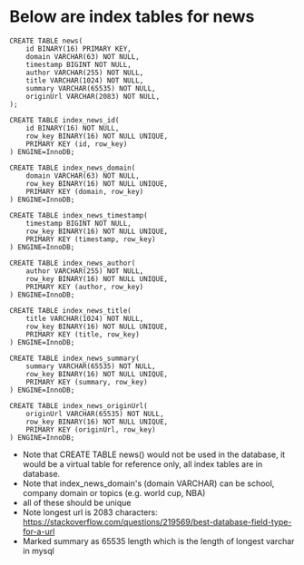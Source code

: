 # Below are index tables for news

```
CREATE TABLE news(
    id BINARY(16) PRIMARY KEY,
    domain VARCHAR(63) NOT NULL,
    timestamp BIGINT NOT NULL,
    author VARCHAR(255) NOT NULL,
    title VARCHAR(1024) NOT NULL, 
    summary VARCHAR(65535) NOT NULL,
    originUrl VARCHAR(2083) NOT NULL,
);

CREATE TABLE index_news_id(
    id BINARY(16) NOT NULL, 
    row_key BINARY(16) NOT NULL UNIQUE, 
    PRIMARY KEY (id, row_key)
) ENGINE=InnoDB;

CREATE TABLE index_news_domain(
    domain VARCHAR(63) NOT NULL, 
    row_key BINARY(16) NOT NULL UNIQUE, 
    PRIMARY KEY (domain, row_key)
) ENGINE=InnoDB;

CREATE TABLE index_news_timestamp(
    timestamp BIGINT NOT NULL, 
    row_key BINARY(16) NOT NULL UNIQUE, 
    PRIMARY KEY (timestamp, row_key)
) ENGINE=InnoDB;

CREATE TABLE index_news_author(
    author VARCHAR(255) NOT NULL, 
    row_key BINARY(16) NOT NULL UNIQUE, 
    PRIMARY KEY (author, row_key)
) ENGINE=InnoDB;

CREATE TABLE index_news_title(
    title VARCHAR(1024) NOT NULL, 
    row_key BINARY(16) NOT NULL UNIQUE, 
    PRIMARY KEY (title, row_key)
) ENGINE=InnoDB;

CREATE TABLE index_news_summary(
    summary VARCHAR(65535) NOT NULL, 
    row_key BINARY(16) NOT NULL UNIQUE, 
    PRIMARY KEY (summary, row_key)
) ENGINE=InnoDB;

CREATE TABLE index_news_originUrl(
    originUrl VARCHAR(65535) NOT NULL, 
    row_key BINARY(16) NOT NULL UNIQUE, 
    PRIMARY KEY (originUrl, row_key)
) ENGINE=InnoDB;
```

* Note that CREATE TABLE news() would not be used in the database, it would be a virtual table for reference only, all index tables are in database.
* Note that index_news_domain's (domain VARCHAR) can be school, company domain or topics (e.g. world cup, NBA) 
* all of these should be unique
* Note longest url is 2083 characters: https://stackoverflow.com/questions/219569/best-database-field-type-for-a-url
* Marked summary as 65535 length which is the length of longest varchar in mysql
